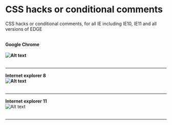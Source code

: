 # CSS hacks or conditional comments
CSS hacks or conditional comments, for all IE including IE10, IE11 and all versions of EDGE

<br/><strong>Google Chrome<br/> <br/>![Alt text](https://user-images.githubusercontent.com/14861253/27251224-03e6e2ea-5343-11e7-9b76-1f6a06bb5763.png)<br/><br/><hr/>
Internet explorer 8 <br/>![Alt text](https://user-images.githubusercontent.com/14861253/27251226-0b15f09c-5343-11e7-8c60-20329ab2beba.png)<br/><br/><hr/>
Internet explorer 11</strong><br/>![Alt text](https://user-images.githubusercontent.com/14861253/27251228-10b8acb0-5343-11e7-8ceb-a62d98fcc75d.png)<br/><br/><hr/>
